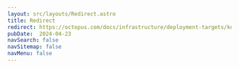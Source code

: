 ```yaml
---
layout: src/layouts/Redirect.astro
title: Redirect
redirect: https://octopus.com/docs/infrastructure/deployment-targets/kubernetes/kubernetes-target/
pubDate:  2024-04-23
navSearch: false
navSitemap: false
navMenu: false
---
```

